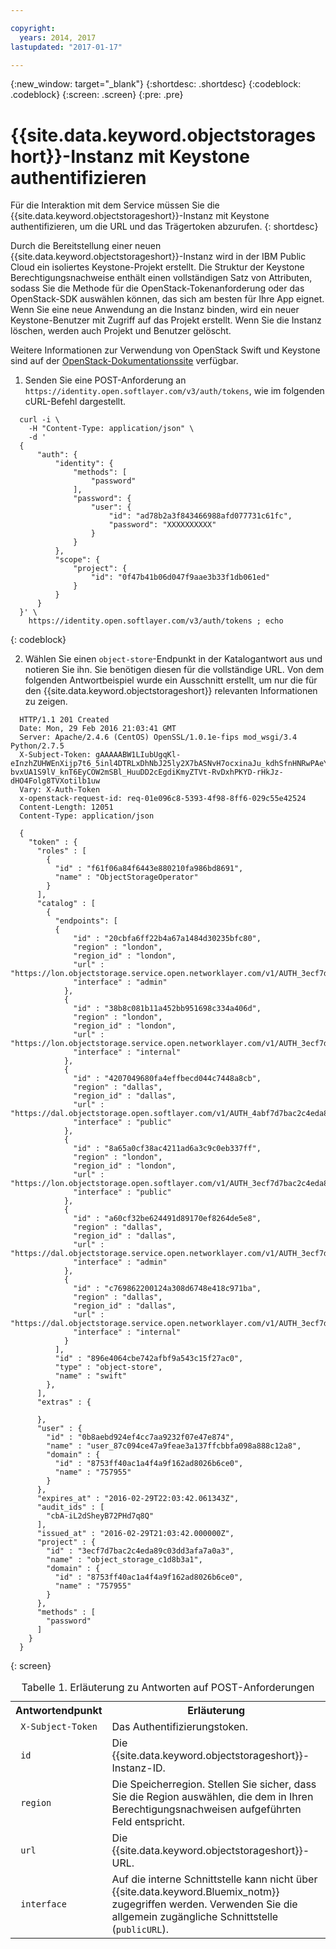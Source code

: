```yaml
---

copyright:
  years: 2014, 2017
lastupdated: "2017-01-17"

---
```

{:new_window: target="_blank"}
{:shortdesc: .shortdesc}
{:codeblock: .codeblock}
{:screen: .screen}
{:pre: .pre}


# {{site.data.keyword.objectstorageshort}}-Instanz mit Keystone authentifizieren

Für die Interaktion mit dem Service müssen Sie die {{site.data.keyword.objectstorageshort}}-Instanz mit Keystone authentifizieren, um die URL und das Trägertoken abzurufen.
{: shortdesc}


Durch die Bereitstellung einer neuen {{site.data.keyword.objectstorageshort}}-Instanz wird in der IBM Public Cloud ein isoliertes Keystone-Projekt erstellt. Die Struktur der Keystone Berechtigungsnachweise enthält einen vollständigen Satz von Attributen, sodass Sie die Methode für die OpenStack-Tokenanforderung oder das OpenStack-SDK auswählen können, das sich am besten für Ihre App eignet. Wenn Sie eine neue Anwendung an die Instanz binden, wird ein neuer Keystone-Benutzer mit Zugriff auf das Projekt erstellt. Wenn Sie die Instanz löschen, werden auch Projekt und Benutzer gelöscht.

Weitere Informationen zur Verwendung von OpenStack Swift und Keystone sind auf der [OpenStack-Dokumentationssite](http://docs.openstack.org) verfügbar.

1. Senden Sie eine POST-Anforderung an `https://identity.open.softlayer.com/v3/auth/tokens`, wie im folgenden cURL-Befehl dargestellt.
  ```
  	curl -i \
	  -H "Content-Type: application/json" \
	  -d '
	{
  		"auth": {
  			"identity": {
  				"methods": [
  					"password"
  				],
				"password": {
  					"user": {
  						"id": "ad78b2a3f843466988afd077731c61fc",
						"password": "XXXXXXXXXX"
					}
  				}
  			},
			"scope": {
  				"project": {
  					"id": "0f47b41b06d047f9aae3b33f1db061ed"
				}
  			}
  		}
  	}' \
	  https://identity.open.softlayer.com/v3/auth/tokens ; echo
  ```
  {: codeblock}

2. Wählen Sie einen `object-store`-Endpunkt in der Katalogantwort aus und notieren Sie ihn. Sie benötigen diesen für die vollständige URL. Von dem folgenden Antwortbeispiel wurde ein Ausschnitt erstellt, um nur die für den {{site.data.keyword.objectstorageshort}} relevanten Informationen zu zeigen.

  ```
  	HTTP/1.1 201 Created
	Date: Mon, 29 Feb 2016 21:03:41 GMT
	Server: Apache/2.4.6 (CentOS) OpenSSL/1.0.1e-fips mod_wsgi/3.4 Python/2.7.5
	X-Subject-Token: gAAAAABW1LIubUgqKl-eInzhZUHWEnXijp7t6_5inl4DTRLxDhNbJ25ly2X7bASNvH7ocxinaJu_kdhSfnHNRwPAeYY77Ii2Cwp02-bvxUA1S9lV_knT6EyCOW2mSBl_HuuDD2cEgdiKmyZTVt-RvDxhPKYD-rHkJz-dHO4Folg8TVXotilb1uw
	Vary: X-Auth-Token
	x-openstack-request-id: req-01e096c8-5393-4f98-8ff6-029c55e42524
	Content-Length: 12051
	Content-Type: application/json

	{
  	  "token" : {
  	    "roles" : [
	      {
  	        "id" : "f61f06a84f6443e880210fa986bd8691",
	        "name" : "ObjectStorageOperator"
	      }
  	    ],
	    "catalog" : [
	      {
  	        "endpoints": [
			{
  	            "id" : "20cbfa6ff22b4a67a1484d30235bfc80",
  	            "region" : "london",
  	            "region_id" : "london",
  	            "url" : "https://lon.objectstorage.service.open.networklayer.com/v1/AUTH_3ecf7d7bac2c4eda89c03dd3afa7a0a3",
  	            "interface" : "admin"
  	          },
  	          {
  	            "id" : "38b8c081b11a452bb951698c334a406d",
  	            "region" : "london",
  	            "region_id" : "london",
  	            "url" : "https://lon.objectstorage.service.open.networklayer.com/v1/AUTH_3ecf7d7bac2c4eda89c03dd3afa7a0a3",
  	            "interface" : "internal"
  	          },
  	          {
  	            "id" : "4207049680fa4effbecd044c7448a8cb",
                "region" : "dallas",
                "region_id" : "dallas",
                "url" : "https://dal.objectstorage.open.softlayer.com/v1/AUTH_4abf7d7bac2c4eda89c03dd3afa7a0a3",
                "interface" : "public"
  	          },
  	          {
  	            "id" : "8a65a0cf38ac4211ad6a3c9c0eb337ff",
  	            "region" : "london",
  	            "region_id" : "london",
  	            "url" : "https://lon.objectstorage.open.softlayer.com/v1/AUTH_3ecf7d7bac2c4eda89c03dd3afa7a0a3",
  	            "interface" : "public"
  	          },
  	          {
  	            "id" : "a60cf32be624491d89170ef8264de5e8",
  	            "region" : "dallas",
  	            "region_id" : "dallas",
  	            "url" : "https://dal.objectstorage.service.open.networklayer.com/v1/AUTH_3ecf7d7bac2c4eda89c03dd3afa7a0a3",
  	            "interface" : "admin"
  	          },
  	          {
  	            "id" : "c769862200124a308d6748e418c971ba",
  	            "region" : "dallas",
  	            "region_id" : "dallas",
  	            "url" : "https://dal.objectstorage.service.open.networklayer.com/v1/AUTH_3ecf7d7bac2c4eda89c03dd3afa7a0a3",
  	            "interface" : "internal"
  	          }
  	        ],
	        "id" : "896e4064cbe742afbf9a543c15f27ac0",
	        "type" : "object-store",
	        "name" : "swift"
  	      },
	    ],
	    "extras" : {

  	    },
	    "user" : {
  	      "id" : "0b8aebd924ef4cc7aa9232f07e47e874",
	      "name" : "user_87c094ce47a9feae3a137ffcbbfa098a888c12a8",
	      "domain" : {
  	        "id" : "8753ff40ac1a4f4a9f162ad8026b6ce0",
	        "name" : "757955"
	      }
  	    },
	    "expires_at" : "2016-02-29T22:03:42.061343Z",
	    "audit_ids" : [
  	      "cbA-iL2dSheyB72PHd7q8Q"
  	    ],
	    "issued_at" : "2016-02-29T21:03:42.000000Z",
	    "project" : {
  	      "id" : "3ecf7d7bac2c4eda89c03dd3afa7a0a3",
	      "name" : "object_storage_c1d8b3a1",
	      "domain" : {
  	        "id" : "8753ff40ac1a4f4a9f162ad8026b6ce0",
	        "name" : "757955"
	      }
  	    },
	    "methods" : [
  	      "password"
	    ]
  	  }
  	}
  ```
  {: screen}

  <table>
  <caption> Tabelle 1. Erläuterung zu Antworten auf POST-Anforderungen</caption>
    <tr>
      <th> Antwortendpunkt </th>
      <th> Erläuterung </th>
    </tr>
    <tr>
      <td> <code> X-Subject-Token </code> </td>
      <td> Das Authentifizierungstoken. </td>
    </tr>
    <tr>
      <td> <code> id </code> </td>
      <td> Die {{site.data.keyword.objectstorageshort}}-Instanz-ID. </td>
    </tr>
    <tr>
      <td> <code> region </code> </td>
      <td> Die Speicherregion. Stellen Sie sicher, dass Sie die Region auswählen, die dem in Ihren Berechtigungsnachweisen aufgeführten Feld entspricht. </td>
    </tr>
    <tr>
      <td> <code> url </code> </td>
      <td> Die {{site.data.keyword.objectstorageshort}}-URL. </td>
    </tr>
    <tr>
      <td> <code> interface </code> </td>
      <td> Auf die interne Schnittstelle kann nicht über {{site.data.keyword.Bluemix_notm}} zugegriffen werden. Verwenden Sie die allgemein zugängliche Schnittstelle (<code>publicURL</code>). </td>
    </tr>
  </table>

